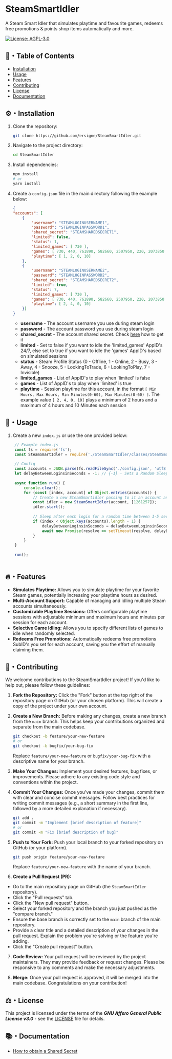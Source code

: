 # SteamSmartIdler
A Steam Smart Idler that simulates playtime and favourite games, redeems free promotions &amp; points shop items automatically and more.

[![License: AGPL-3.0](https://img.shields.io/badge/License-AGPL_v3-blueviolet.svg)](https://www.gnu.org/licenses/agpl-3.0)

## 📜・Table of Contents
* [Installation](#installation)
* [Usage](#usage)
* [Features](#features)
* [Contributing](#contributing)
* [License](#license)
* [Documentation](#documentation)

## ⚙️・Installation
1.  Clone the repository:
    ```bash
    git clone https://github.com/ersigne/SteamSmartIdler.git
    ```
2.  Navigate to the project directory:
    ```bash
    cd SteamSmartIdler
    ```
3.  Install dependencies:
    ```bash
    npm install
    # or
    yarn install
    ```
4.  Create a `config.json` file in the main directory following the example below:
    ```json
    {
    "accounts": [
        {
            "username": "STEAMLOGINUSERNAME1", 
            "password": "STEAMLOGINPASSWORD1", 
            "shared_secret": "STEAMSHAREDSECRET1", 
            "limited": false,
            "status": 1,
            "limited_games": [ 730 ],
            "games": [ 730, 440, 761890, 582660, 2507950, 220, 2073850 ],
            "playtime": [ 1, 2, 0, 10]
        },
        {
            "username": "STEAMLOGINUSERNAME2", 
            "password": "STEAMLOGINPASSWORD2", 
            "shared_secret": "STEAMSHAREDSECRET2", 
            "limited": true,
            "status": 7,
            "limited_games": [ 730 ],
            "games": [ 730, 440, 761890, 582660, 2507950, 220, 2073850 ],
            "playtime": [ 2, 4, 0, 10]
        }]
    }
    ```
    * **username** - The account username you use during steam login
    * **password** - The account password you use during steam login
    * **shared_secret** - The account shared secret. Check [here](docs/shared-secret.md) how to get it
    * **limited** - Set to false if you want to idle the 'limited_games' AppID's 24/7, else set to true if you want to idle the 'games' AppID's based on simulated sessions
    * **status** - Steam Profile Status (0 - Offline, 1 - Online, 2 - Busy, 3 - Away, 4 - Snooze, 5 - LookingToTrade, 6 - LookingToPlay, 7 - Invisible)
    * **limited_games** - List of AppID's to play when 'limited' is false
    * **games** - List of AppID's to play when 'limited' is true
    * **playtime** - Session playtime for this account, in the format `[ Min Hours, Max Hours, Min Minutes(0-60), Max Minutes(0-60) ]`. The example value `[ 2, 4, 0, 10]` plays a minimum of 2 hours and a maximum of 4 hours and 10 Minutes each session

## 🚀・Usage
1. Create a new `index.js` or use the one provided below:
```js
    // Example index.js
    const fs = require('fs');
    const SteamSmartIdler = require('./SteamSmartIdler/classes/SteamSmartIdler');
    
    // Config
    const accounts = JSON.parse(fs.readFileSync('./config.json', 'utf8')).accounts;
    let delayBetweenLoginsinSeconds = -1; // {-1} - Sets a Random Sleep Timer between 1-5 seconds
    
    async function run() {
        console.clear();
        for (const [index, account] of Object.entries(accounts)) {
            // Create a new SteamSmartidler passing to it an account and a list of Free Promotion Packages SubIDs - See https://steamdb.info/upcoming/free/
            const idler = new SteamSmartIdler(account, [1261257]);
            idler.start();
            
            // Sleep after each login for a random time between 1-5 seconds if delayBetweenLoginsinSeconds is set to -1 or sleep delayBetweenLoginsinSeconds seconds.
            if (index < Object.keys(accounts).length - 1) {
                delayBetweenLoginsinSeconds = delayBetweenLoginsinSeconds === -1 ? (Math.floor(Math.random() * 5) + 1) : delayBetweenLoginsinSeconds;
                await new Promise(resolve => setTimeout(resolve, delayBetweenLoginsinSeconds * 1000));
            }
        }
    }
    
    run();
    
```

## 🔥・Features

* **Simulates Playtime:** Allows you to simulate playtime for your favorite Steam games, potentially increasing your playtime hours as desired.
* **Multi-Account Support:** Capable of managing and idling multiple Steam accounts simultaneously.
* **Customizable Playtime Sessions:** Offers configurable playtime sessions with adjustable minimum and maximum hours and minutes per session for each account.
* **Selective Game Idling:** Allows you to specify different lists of games to idle when randomly selected.
* **Redeems Free Promotions:** Automatically redeems free promotions SubID's you set for each account, saving you the effort of manually claiming them.

## 🤝・Contributing

We welcome contributions to the SteamSmartIdler project! If you'd like to help out, please follow these guidelines:

1.  **Fork the Repository:** Click the "Fork" button at the top right of the repository page on GitHub (or your chosen platform). This will create a copy of the project under your own account.

2.  **Create a New Branch:** Before making any changes, create a new branch from the `main` branch. This helps keep your contributions organized and separate from the main codebase.

    ```bash
    git checkout -b feature/your-new-feature
    # or
    git checkout -b bugfix/your-bug-fix
    ```

    Replace `feature/your-new-feature` or `bugfix/your-bug-fix` with a descriptive name for your branch.

3.  **Make Your Changes:** Implement your desired features, bug fixes, or improvements. Please adhere to any existing code style and conventions within the project.

4.  **Commit Your Changes:** Once you've made your changes, commit them with clear and concise commit messages. Follow best practices for writing commit messages (e.g., a short summary in the first line, followed by a more detailed explanation if necessary).

    ```bash
    git add .
    git commit -m "Implement [brief description of feature]"
    # or
    git commit -m "Fix [brief description of bug]"
    ```

5.  **Push to Your Fork:** Push your local branch to your forked repository on GitHub (or your platform).

    ```bash
    git push origin feature/your-new-feature
    ```

    Replace `feature/your-new-feature` with the name of your branch.

6. **Create a Pull Request (PR):**
  * Go to the main repository page on GitHub (the `SteamSmartIdler` repository).
  * Click the "Pull requests" tab.
  * Click the "New pull request" button.
  * Select your forked repository and the branch you just pushed as the "compare branch."
  * Ensure the base branch is correctly set to the `main` branch of the main repository.
  * Provide a clear title and a detailed description of your changes in the pull request. Explain the problem you're solving or the feature you're adding.
  * Click the "Create pull request" button.

7. **Code Review:** Your pull request will be reviewed by the project maintainers. They may provide feedback or request changes. Please be responsive to any comments and make the necessary adjustments.

8. **Merge:** Once your pull request is approved, it will be merged into the main codebase. Congratulations on your contribution!

## ⚖️・License

This project is licensed under the terms of the ***GNU Affero General Public License v3.0*** - see the [LICENSE](LICENSE) file for details.

## 📚・Documentation
* [How to obtain a Shared Secret](docs/shared-secret.md)